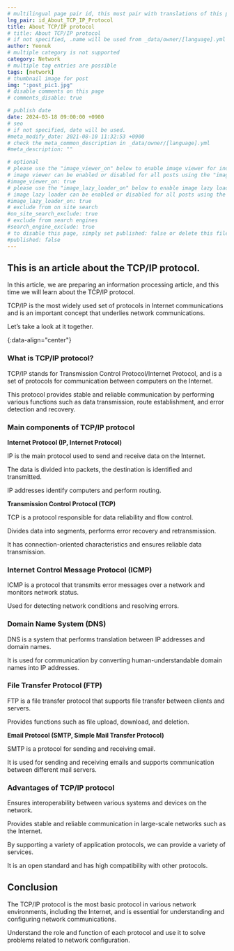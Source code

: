 ```yaml
---
# multilingual page pair id, this must pair with translations of this page. (This name must be unique)
lng_pair: id_About_TCP_IP_Protocol
title: About TCP/IP protocol
# title: About TCP/IP protocol
# if not specified, .name will be used from _data/owner/[language].yml
author: Yeonuk
# multiple category is not supported
category: Network
# multiple tag entries are possible
tags: [network]
# thumbnail image for post
img: ":post_pic1.jpg"
# disable comments on this page
# comments_disable: true

# publish date
date: 2024-03-18 09:00:00 +0900
# seo
# if not specified, date will be used.
#meta_modify_date: 2021-08-10 11:32:53 +0900
# check the meta_common_description in _data/owner/[language].yml
#meta_description: ""

# optional
# please use the "image_viewer_on" below to enable image viewer for individual pages or posts (_posts/ or [language]/_posts folders).
# image viewer can be enabled or disabled for all posts using the "image_viewer_posts: true" setting in _data/conf/main.yml.
#image_viewer_on: true
# please use the "image_lazy_loader_on" below to enable image lazy loader for individual pages or posts (_posts/ or [language]/_posts folders).
# image lazy loader can be enabled or disabled for all posts using the "image_lazy_loader_posts: true" setting in _data/conf/main.yml.
#image_lazy_loader_on: true
# exclude from on site search
#on_site_search_exclude: true
# exclude from search engines
#search_engine_exclude: true
# to disable this page, simply set published: false or delete this file
#published: false
---
```


<!-- outline-start -->

## This is an article about the TCP/IP protocol.

In this article, we are preparing an information processing article, and this time we will learn about the TCP/IP protocol.

TCP/IP is the most widely used set of protocols in Internet communications and is an important concept that underlies network communications.

Let’s take a look at it together.

{:data-align="center"}

<!-- outline-end -->

### What is TCP/IP protocol?

TCP/IP stands for Transmission Control Protocol/Internet Protocol, and is a set of protocols for communication between computers on the Internet.

This protocol provides stable and reliable communication by performing various functions such as data transmission, route establishment, and error detection and recovery.

### Main components of TCP/IP protocol

**Internet Protocol (IP, Internet Protocol)**

IP is the main protocol used to send and receive data on the Internet.

The data is divided into packets, the destination is identified and transmitted.

IP addresses identify computers and perform routing.

**Transmission Control Protocol (TCP)**

TCP is a protocol responsible for data reliability and flow control.

Divides data into segments, performs error recovery and retransmission.

It has connection-oriented characteristics and ensures reliable data transmission.

### Internet Control Message Protocol (ICMP)

ICMP is a protocol that transmits error messages over a network and monitors network status.

Used for detecting network conditions and resolving errors.

### Domain Name System (DNS)

DNS is a system that performs translation between IP addresses and domain names.

It is used for communication by converting human-understandable domain names into IP addresses.

### File Transfer Protocol (FTP)

FTP is a file transfer protocol that supports file transfer between clients and servers.

Provides functions such as file upload, download, and deletion.

**Email Protocol (SMTP, Simple Mail Transfer Protocol)**

SMTP is a protocol for sending and receiving email.

It is used for sending and receiving emails and supports communication between different mail servers.

### Advantages of TCP/IP protocol

Ensures interoperability between various systems and devices on the network.

Provides stable and reliable communication in large-scale networks such as the Internet.

By supporting a variety of application protocols, we can provide a variety of services.

It is an open standard and has high compatibility with other protocols.

## Conclusion

The TCP/IP protocol is the most basic protocol in various network environments, including the Internet, and is essential for understanding and configuring network communications.

Understand the role and function of each protocol and use it to solve problems related to network configuration.
